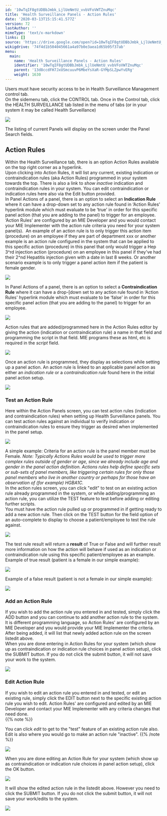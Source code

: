 ```yaml
---
id: '10wTqIF8gtUDBbJmbk_LjlUeNmtU_vvbVFoVWTZnuMqc'
title: 'Health Surveillance Panels - Action Rules'
date: '2020-03-13T15:15:41.577Z'
version: 72
lastAuthor: ''
mimeType: 'text/x-markdown'
links: []
source: 'https://drive.google.com/open?id=10wTqIF8gtUDBbJmbk_LjlUeNmtU_vvbVFoVWTZnuMqc'
wikigdrive: '74f4d1b504045661a4a97b0e3aea1d65b95f37ab'
menu:
  main:
    name: 'Health Surveillance Panels - Action Rules'
    identifier: '10wTqIF8gtUDBbJmbk_LjlUeNmtU_vvbVFoVWTZnuMqc'
    parent: '13d8ccdFH7JxUSmcuuvP6MbeYsXaR-GYMpSLZpwYvERg'
    weight: 1630
---
```

Users must have security access to be in Health Surveillance Management control tab.  
On the sidemenu tab, click the CONTROL tab. Once in the Control tab, click the HEALTH SURVEILLANCE tab listed in the menu of tabs (or in your system it may be called Health Surveillance)
  
![](../health-surveillance-panels-action-rules.assets/8559017c3985006ba5394aa58ece891b.png)  

The listing of current Panels will display on the screen under the Panel Search fields.
  
## Action Rules  
  
Within the Health Surveillance tab, there is an option Action Rules available on the top right corner as a hyperlink.  
Upon clicking into Action Rules, it will list any current, existing indication or contraindication rules (aka Action Rules) programmed in your system towards the top. There is also a link to *show inactive* indication and contraindication rules in your system. You can edit contraindication or indication rules here also via the Edit button provided.  
In Panel Actions of a panel, there is an option to select an **Indication Rule** where it can have a drop-down set to any action rule found in ‘Action Rules' hyperlink module which must evaluate to be ‘true' in order for this specific panel action (that you are adding to the panel) to trigger for an employee. ‘Action Rules' are configured by an MIE Developer and you would contact your MIE Implementer with the action rule criteria you need for your system panel(s).  An example of an action rule is to only trigger this action item (procedure) on an employee if they are part of department xxx or another example is an action rule configured in the system that can be applied to this specific action (procedure) in this panel that only would trigger a Hep 3^rd injection action (procedure) on an employee in this panel if they've had their 2^nd Hepatitis injection given with a date in last 8 weeks. Or another scenario example is to only trigger a panel action item if the patient is female gender.
  
![](../health-surveillance-panels-action-rules.assets/cad621c00165433a3fffca5a29f341b4.png)  

In Panel Actions of a panel, there is an option to select a **Contraindication Rule** where it can have a drop-[down set to any action rule found in ‘Action Rules' hyperlink module which must evaluate to be ‘false' in order for this specific panel action (that you are adding to the panel) to trigger for an employee.
  
![](../health-surveillance-panels-action-rules.assets/7e241ff17ad8c3d4fbdb65cb9902889c.png)  

Action rules that are added/programmed here in the Action Rules editor by giving the action (indication or contraindication rule) a name in that field and programming the script in that field. MIE programs these as html, etc is required in the *script* field.
  
![](../health-surveillance-panels-action-rules.assets/d51b80dd2181f2efb2eea8ecb7b00dcf.png)  

Once an action rule is programmed, they display as selections while setting up a panel action. An action rule is linked to an applicable panel action as either an *indication rule* or a *contraindication rule* found here in the initial panel action setup.
  
![](../health-surveillance-panels-action-rules.assets/e67e010c02012af6a657d2f64d609d30.png)  

  
### Test an Action Rule  
  
Here within the Action Panels screen, you can test action rules (indication and contraindication rules) when setting up Health Surveillance panels. You can test action rules against an individual to verify indication or contraindication rules to ensure they trigger as desired when implemented in the panel setup.
  
![](../health-surveillance-panels-action-rules.assets/fe5140f16bbc3ee95d9768ce0fc4c6eb.png)  

A simple example: Criteria for an action rule is the panel member must be Female. *Note: Typically Actions Rules would be used to trigger more complex rules outside of gender or age, since we already include age and gender in the panel action definition. Actions rules help define specific sets or sub-sets of panel members, like triggering certain rules for only those panel members who live in another country or perhaps for those have an observation of (for example) HGBA1C.*  
In the action rules screen, you can click "edit" to test on an existing action rule already programmed in the system, or while adding/programming an action rule, you can utilize the TEST feature to test before adding or editing further scripts.  
You must have the action rule pulled up or programmed in if getting ready to add a new action rule. Then click on the TEST button for the field option of an auto-complete to display to choose a patient/employee to test the rule against.
  
![](../health-surveillance-panels-action-rules.assets/8821f7f6dfa95d569dc47598055094ed.png)  

The test rule result will return a **result** of True or False and will further result more information on how the action will behave if used as an indication or contraindication rule using this specific patient/employee as an example.  
Example of true result (patient is a female in our simple example):
  
![](../health-surveillance-panels-action-rules.assets/0ab0100cd8e7c92b20d680e551ec33ed.png)  

Example of a false result (patient is not a female in our simple example):
  
![](../health-surveillance-panels-action-rules.assets/45d526446bb11c808fe3154840e6fdb6.png)  

  
### Add an Action Rule  
  
If you wish to add the action rule you entered in and tested, simply click the ADD button and you can continue to add another action rule to the system. It is different programming language, so Action Rules' are configured by an MIE Developer and you would provide your MIE Implementer the criteria. After being added, it will list that newly added action rule on the screen listedit above.  
When you are done entering in Action Rules for your system (which show up as contraindication or indication rule choices in panel action setup), click the SUBMIT button. If you do not click the submit button, it will not save your work to the system.
  
![](../health-surveillance-panels-action-rules.assets/8b267db8fee694b7c627d36b9f557690.png)  

  
### Edit Action Rule  
  
If you wish to edit an action rule you entered in and tested, or edit an existing rule, simply click the EDIT button next to the specific existing action rule you wish to edit. Action Rules' are configured and edited by an MIE Developer and contact your MIE Implementer with any criteria changes that need done.  
{{% note %}}

You can click *edit* to get to the "test" feature of an existing action rule also. Edit is also where you would go to make an action rule "inactive".
{{% /note %}}
  
![](../health-surveillance-panels-action-rules.assets/cde22624435ac8b5c0ea2c3b1df7d503.png)  

When you are done editing an Action Rule for your system (which show up as contraindication or indication rule choices in panel action setup), click the OK button.
  
![](../health-surveillance-panels-action-rules.assets/3c67d858d3e75c380788c4529354910c.png)  

It will show the edited action rule in the listedit above. However you need to click the SUBMIT button. If you do not click the submit button, it will not save your work/edits to the system.
  
![](../health-surveillance-panels-action-rules.assets/b4fcf687c13ef41e6212c54895d8dbdd.png)  

